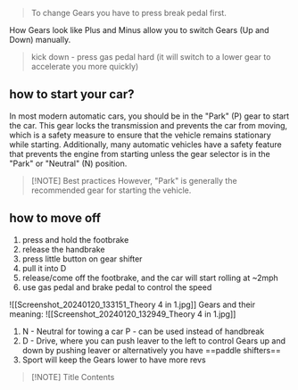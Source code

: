 
> To change Gears you have to press break pedal first.

How Gears look like
Plus and Minus allow you to switch Gears (Up and Down) manually.

> kick down - press gas pedal hard (it will switch to a lower gear to accelerate you more quickly)

## how to start your car?

In most modern automatic cars, you should be in the "Park" (P) gear to start the car. This gear locks the transmission and prevents the car from moving, which is a safety measure to ensure that the vehicle remains stationary while starting. Additionally, many automatic vehicles have a safety feature that prevents the engine from starting unless the gear selector is in the "Park" or "Neutral" (N) position. 

> [!NOTE] Best practices
> However, "Park" is generally the recommended gear for starting the vehicle.
## how to move off
1. press and hold the footbrake
2. release the handbrake
3. press little button on gear shifter
4. pull it into D
5. release/come off the footbrake, and the car will start rolling at ~2mph
6. use gas pedal and brake pedal to control the speed



![[Screenshot_20240120_133151_Theory 4 in 1.jpg]]
Gears and their meaning:
![[Screenshot_20240120_132949_Theory 4 in 1.jpg]]
1. N - Neutral for towing a car
P - can be used instead of handbreak
2. D - Drive, where you can push leaver to the left to control Gears up and down by pushing leaver or alternatively you have ==paddle shifters== 
3. Sport will keep the Gears lower to have more revs


> [!NOTE] Title
> Contents
